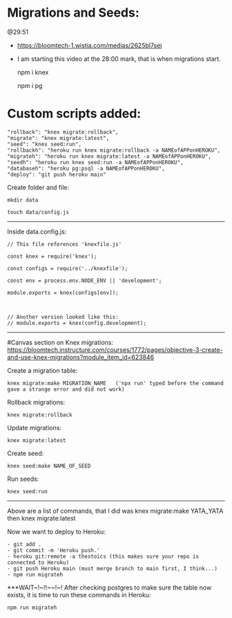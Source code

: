 # Migrations and Seeds:    

@29:51
- https://bloomtech-1.wistia.com/medias/2625bl7sei
- I am starting this video at the 28:00 mark, that is when migrations start. 


    npm i knex


    npm i pg


# Custom scripts added:
    
    "rollback": "knex migrate:rollback",
    "migrate": "knex migrate:latest",
    "seed": "knex seed:run",
    "rollbackh": "heroku run knex migrate:rollback -a NAMEofAPPonHEROKU",    
    "migrateh": "heroku run knex migrate:latest -a NAMEofAPPonHEROKU",
    "seedh": "heroku run knex seed:run -a NAMEofAPPonHEROKU",
    "databaseh": "heroku pg:psql -a NAMEofAPPonHEROKU",
    "deploy": "git push heroku main"




Create folder and file:

    mkdir data

    touch data/config.js


________________________________________________


Inside data.config.js:



    // This file references 'knexfile.js'

    const knex = require('knex');

    const configs = require('../knexfile');

    const env = process.env.NODE_ENV || 'development';

    module.exports = knex(configs[env]);



    // Another version looked like this:
    // module.exports = knex(config.development);


________________________________________________


#Canvas section on Knex migrations:
https://bloomtech.instructure.com/courses/1772/pages/objective-3-create-and-use-knex-migrations?module_item_id=623846



Create a migration table:

    knex migrate:make MIGRATION_NAME   ('npx run' typed before the command gave a strange error and did not work) 


Rollback migrations:

    knex migrate:rollback


Update migrations:

    knex migrate:latest


Create seed:

    knex seed:make NAME_OF_SEED


Run seeds:

    knex seed:run


_________________________


Above are a list of commands, that I did was knex migrate:make YATA_YATA then knex migrate:latest



Now we want to deploy to Heroku:

    - git add .
    - git commit -m 'Heroku push.'
    - heroku git:remote -a thestoics (this makes sure your repo is connected to Heroku)
    - git push Heroku main (must merge branch to main first, I think...)
    - npm run migrateh



***WAIT~!~!!~~!~!
After checking postgres to make sure the table now exists, it is time to run these commands in Heroku:


    npm run migrateh








